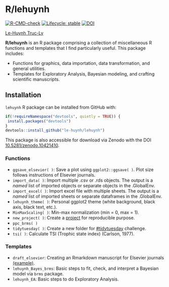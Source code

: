 
<!-- README.md is generated from README.Rmd. Please edit that file -->

# R/lehuynh

<!-- badges: start -->

[![R-CMD-check](https://github.com/le-huynh/lehuynh/actions/workflows/R-CMD-check.yaml/badge.svg)](https://github.com/le-huynh/lehuynh/actions/workflows/R-CMD-check.yaml)
[![Lifecycle:
stable](https://img.shields.io/badge/lifecycle-stable-brightgreen.svg)](https://lifecycle.r-lib.org/articles/stages.html#stable)
[![DOI](https://zenodo.org/badge/389311777.svg)](https://zenodo.org/doi/10.5281/zenodo.10421410)
<!-- badges: end -->

[Le-Huynh Truc-Ly](https://lehuynh.rbind.io/)

**R/lehuynh** is an R package comprising a collection of miscellaneous R
functions and templates that I find particularly useful. This package
includes:  
- Functions for graphics, data importation, data transformation, and
general utilities.  
- Templates for Exploratory Analysis, Bayesian modeling, and crafting
scientific manuscripts.

## Installation

`lehuynh` R package can be installed from GitHub with:

``` r
if(!requireNamespace("devtools", quietly = TRUE)) {
 install.packages("devtools")
}
devtools::install_github("le-huynh/lehuynh")
```

This package is also accessible for download via Zenodo with the DOI
[10.5281/zenodo.10421410](https://zenodo.org/doi/10.5281/zenodo.10421410).

### Functions

- `ggsave_elsevier( )`: Save a plot using `ggplot2::ggsave( )`. Plot
  size follows instructions of Elsevier journals.
- `import_data( )`: Import multiple .csv or .rds objects. The output is
  a *named* list of imported objects or separate objects in the
  .GlobalEnv.
- `import_excel( )`: Import excel file with multiple sheets. The output
  is a *named* list of imported sheets or separate dataframes in the
  .GlobalEnv.
- `lehuynh_theme( )`: Personal ggplot2 theme (white background, black
  axis, black text, etc.).
- `MinMaxScaling( )`: Min-max normalization (min = 0, max = 1).
- `new_project( )`: Create a
  [project](https://github.com/SchlossLab/new_project) for reproducible
  purpose.
- `ppc_brms( )`
- `tidytuesday( )`: Create a new folder for
  [\#tidytuesday](https://github.com/rfordatascience/tidytuesday)
  challenge.
- `tsi( )`: Calculate TSI (Trophic state index) (Carlson, 1977).

### Templates

- `draft_elsevier`: Creating an Rmarkdown manuscript for Elsevier
  journals
  [(example)](https://github.com/le-huynh/writing_journal_article_in_rmarkdown/tree/master/elsevier).
- `lehuynh_Bayes_brms`: Basic steps to fit, check, and interpret a
  Bayesian model via `brms` package.
- `lehuynh_EA`: Basic steps to do Exploratory Analysis.

